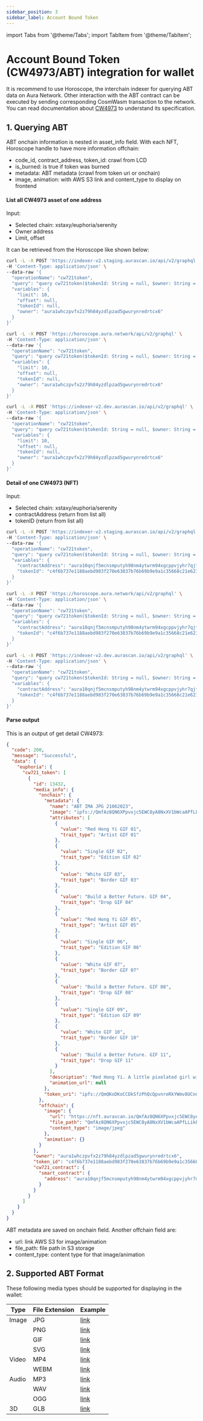 ```yaml
---
sidebar_position: 3
sidebar_label: Account Bound Token
---
```

import Tabs from '@theme/Tabs';
import TabItem from '@theme/TabItem';

# Account Bound Token (CW4973/ABT) integration for wallet

It is recommend to use Horoscope, the interchain indexer for querying ABT data on Aura Network. Other interaction with the ABT contract can be executed by sending corresponding CosmWasm transaction to the network. You can read documentation about [CW4973](https://github.com/aura-nw/cw-nfts/tree/cw4973/contracts/cw4973) to understand its specification.

## 1. Querying ABT

ABT onchain information is nested in asset_info field. With each NFT, Horoscope handle to have more information offchain:

- code_id, contract_address, token_id: crawl from LCD
- is_burned: is true if token was burned
- metadata: ABT metadata (crawl from token uri or onchain)
- image, animation: with AWS S3 link and content_type to display on frontend

#### List all CW4973 asset of one address
Input:

- Selected chain: xstaxy/euphoria/serenity
- Owner address
- Limit, offset

It can be retrieved from the Horoscope like shown below:

<Tabs groupId="list-cw4973">
  <TabItem value="euphoria" label="euphoria">

```bash
curl -L -X POST 'https://indexer-v2.staging.aurascan.io/api/v2/graphql' \
-H 'Content-Type: application/json' \
--data-raw '{
  "operationName": "cw721token",
  "query": "query cw721token($tokenId: String = null, $owner: String = null, $limit: Int = 10, $offset: Int = null) { euphoria { cw721_token( limit: $limit offset: $offset order_by: {last_updated_height: desc} where: {token_id: {_eq: $tokenId}, owner: {_eq: $owner}} ) { id media_info owner token_id } } }",
  "variables": {
    "limit": 10,
    "offset": null,
    "tokenId": null,
    "owner": "aura1whczpvfx2z79h84yzdlpzad5gwurynredrtcx6"
  }
}'
```
  </TabItem>
  <TabItem value="xstaxy" label="xstaxy">

```bash
curl -L -X POST 'https://horoscope.aura.network/api/v2/graphql' \
-H 'Content-Type: application/json' \
--data-raw '{
  "operationName": "cw721token",
  "query": "query cw721token($tokenId: String = null, $owner: String = null, $limit: Int = 10, $offset: Int = null) { xstaxy { cw721_token( limit: $limit offset: $offset order_by: {last_updated_height: desc} where: {token_id: {_eq: $tokenId}, owner: {_eq: $owner}} ) { id media_info owner token_id } } }",
  "variables": {
    "limit": 10,
    "offset": null,
    "tokenId": null,
    "owner": "aura1whczpvfx2z79h84yzdlpzad5gwurynredrtcx6"
  }
}'
```

  </TabItem>
  <TabItem value="serenity" label="serenity">

```bash
curl -L -X POST 'https://indexer-v2.dev.aurascan.io/api/v2/graphql' \
-H 'Content-Type: application/json' \
--data-raw '{
  "operationName": "cw721token",
  "query": "query cw721token($tokenId: String = null, $owner: String = null, $limit: Int = 10, $offset: Int = null) { serenity { cw721_token( limit: $limit offset: $offset order_by: {last_updated_height: desc} where: {token_id: {_eq: $tokenId}, owner: {_eq: $owner}} ) { id media_info owner token_id } } }",
  "variables": {
    "limit": 10,
    "offset": null,
    "tokenId": null,
    "owner": "aura1whczpvfx2z79h84yzdlpzad5gwurynredrtcx6"
  }
}'
```

  </TabItem>
</Tabs>

#### Detail of one CW4973 (NFT)
Input:

- Selected chain: xstaxy/euphoria/serenity
- contractAddress (return from list all)
- tokenID (return from list all)


<Tabs groupId="detail-cw4973">
  <TabItem value="euphoria" label="euphoria">

```bash
curl -L -X POST 'https://indexer-v2.staging.aurascan.io/api/v2/graphql' \
-H 'Content-Type: application/json' \
--data-raw '{
  "operationName": "cw721token",
  "query": "query cw721token($tokenId: String = null, $owner: String = null, $limit: Int = 10, $contractAddress: String = null) { euphoria { cw721_token(limit: $limit, order_by: {id: desc}, where: {token_id: {_eq: $tokenId}, owner: {_eq: $owner}, cw721_contract: {smart_contract: {address: {_eq: $contractAddress}}}}) { id media_info owner token_id cw721_contract{ smart_contract{ address } } } } }",
  "variables": {
    "contractAddress": "aura10qnjf5mcnsmputyh98nm4ytwrm94xgcppvjyhr7qjf6ds97an96sl9vl58",
    "tokenId": "c4f6b737e1188aebd983f270e63837b76b69b9e9a1c35668c21e6219da379dce"
  }
}'
```
  </TabItem>
  <TabItem value="xstaxy" label="xstaxy">

```bash
curl -L -X POST 'https://horoscope.aura.network/api/v2/graphql' \
-H 'Content-Type: application/json' \
--data-raw '{
  "operationName": "cw721token",
  "query": "query cw721token($tokenId: String = null, $owner: String = null, $limit: Int = 10, $contractAddress: String = null) { xstaxy { cw721_token(limit: $limit, order_by: {id: desc}, where: {token_id: {_eq: $tokenId}, owner: {_eq: $owner}, cw721_contract: {smart_contract: {address: {_eq: $contractAddress}}}}) { id media_info owner token_id cw721_contract{ smart_contract{ address } } } } }",
  "variables": {
    "contractAddress": "aura10qnjf5mcnsmputyh98nm4ytwrm94xgcppvjyhr7qjf6ds97an96sl9vl58",
    "tokenId": "c4f6b737e1188aebd983f270e63837b76b69b9e9a1c35668c21e6219da379dce"
  }
}'
```

  </TabItem>
  <TabItem value="serenity" label="serenity">

```bash
curl -L -X POST 'https://indexer-v2.dev.aurascan.io/api/v2/graphql' \
-H 'Content-Type: application/json' \
--data-raw '{
  "operationName": "cw721token",
  "query": "query cw721token($tokenId: String = null, $owner: String = null, $limit: Int = 10, $contractAddress: String = null) { serenity { cw721_token(limit: $limit, order_by: {id: desc}, where: {token_id: {_eq: $tokenId}, owner: {_eq: $owner}, cw721_contract: {smart_contract: {address: {_eq: $contractAddress}}}}) { id media_info owner token_id cw721_contract{ smart_contract{ address } } } } }",
  "variables": {
    "contractAddress": "aura10qnjf5mcnsmputyh98nm4ytwrm94xgcppvjyhr7qjf6ds97an96sl9vl58",
    "tokenId": "c4f6b737e1188aebd983f270e63837b76b69b9e9a1c35668c21e6219da379dce"
  }
}'
```

  </TabItem>
</Tabs>




#### Parse output
This is an output of get detail CW4973: 
```json
{
  "code": 200,
  "message": "Successful",
  "data": {
    "euphoria": {
      "cw721_token": [
        {
          "id": 13432,
          "media_info": {
            "onchain": {
              "metadata": {
                "name": "ABT IMA JPG 21062023",
                "image": "ipfs://QmfAz8QN6XPpvxjc5EWC8yA8NxXV1bWcaAPfLLikPrEUYd",
                "attributes": [
                  {
                    "value": "Red Hong Yi GIF 01",
                    "trait_type": "Artist GIF 01"
                  },
                  {
                    "value": "Single GIF 02",
                    "trait_type": "Edition GIF 02"
                  },
                  {
                    "value": "White GIF 03",
                    "trait_type": "Border GIF 03"
                  },
                  {
                    "value": "Build a Better Future. GIF 04",
                    "trait_type": "Drop GIF 04"
                  },
                  {
                    "value": "Red Hong Yi GIF 05",
                    "trait_type": "Artist GIF 05"
                  },
                  {
                    "value": "Single GIF 06",
                    "trait_type": "Edition GIF 06"
                  },
                  {
                    "value": "White GIF 07",
                    "trait_type": "Border GIF 07"
                  },
                  {
                    "value": "Build a Better Future. GIF 08",
                    "trait_type": "Drop GIF 08"
                  },
                  {
                    "value": "Single GIF 09",
                    "trait_type": "Edition GIF 09"
                  },
                  {
                    "value": "White GIF 10",
                    "trait_type": "Border GIF 10"
                  },
                  {
                    "value": "Build a Better Future. GIF 11",
                    "trait_type": "Drop GIF 11"
                  }
                ],
                "description": "Red Hong Yi. A little pixelated girl with a pixelated mountain in the background looks excitedly into the future as she is given the option to begin her adventure with either FIAT MONEY or CRYPTO. This little girl is from Borneo, and the mountain in the background is Mount Kinabalu, the highest mountain in Borneo. Lush forests surround the mountain, and the land is rich and healthy. Red Hong Yi. I hope we will build a better future so that little girls will be empowered to choose their own adventures in a world that celebrates nature, technology, and the human race.",
                "animation_url": null
              },
              "token_uri": "ipfs://QmQKoDKoCCDkSfzPhQcQpvnreRkYWmv8UCnn6rKJLZhqBH"
            },
            "offchain": {
              "image": {
                "url": "https://nft.aurascan.io/QmfAz8QN6XPpvxjc5EWC8yA8NxXV1bWcaAPfLLikPrEUYd",
                "file_path": "QmfAz8QN6XPpvxjc5EWC8yA8NxXV1bWcaAPfLLikPrEUYd",
                "content_type": "image/jpeg"
              },
              "animation": {}
            }
          },
          "owner": "aura1whczpvfx2z79h84yzdlpzad5gwurynredrtcx6",
          "token_id": "c4f6b737e1188aebd983f270e63837b76b69b9e9a1c35668c21e6219da379dce",
          "cw721_contract": {
            "smart_contract": {
              "address": "aura10qnjf5mcnsmputyh98nm4ytwrm94xgcppvjyhr7qjf6ds97an96sl9vl58"
            }
          }
        }
      ]
    }
  }
}
```  

ABT metadata are saved on onchain field. Another offchain field are:  
- url: link AWS S3 for image/animation
- file_path: file path in S3 storage
- content_type: content type for that image/animation 

## 2. Supported ABT Format

These following media types should be supported for displaying in the wallet:

| Type  | File Extension | Example                                                                                                                                                                                |
| ----- | -------------- | -------------------------------------------------------------------------------------------------------------------------------------------------------------------------------------- |
| Image | JPG            | [link](https://euphoria.aurascan.io/tokens/token-abt/aura10qnjf5mcnsmputyh98nm4ytwrm94xgcppvjyhr7qjf6ds97an96sl9vl58/c4f6b737e1188aebd983f270e63837b76b69b9e9a1c35668c21e6219da379dce) |
|       | PNG            | [link](https://euphoria.aurascan.io/tokens/token-abt/aura10qnjf5mcnsmputyh98nm4ytwrm94xgcppvjyhr7qjf6ds97an96sl9vl58/bea620b9676269f50989cdaa2b58ae4082f15017cd19282628f79ce24aa29d90) |
|       | GIF            | [link](https://euphoria.aurascan.io/tokens/token-abt/aura10qnjf5mcnsmputyh98nm4ytwrm94xgcppvjyhr7qjf6ds97an96sl9vl58/5ce0147552cb361a22bbad3c32e20f0865bcdb0816b610e0d181b7243a8558e2) |
|       | SVG            | [link](https://euphoria.aurascan.io/tokens/token-abt/aura10qnjf5mcnsmputyh98nm4ytwrm94xgcppvjyhr7qjf6ds97an96sl9vl58/65a1435d2e2d092f9722813cb12d3b5aecc2487fab62a4b5398db7826bc19c93) |
| Video | MP4            | [link](https://euphoria.aurascan.io/tokens/token-abt/aura10qnjf5mcnsmputyh98nm4ytwrm94xgcppvjyhr7qjf6ds97an96sl9vl58/872a27a5b3fbb447225ed8c42d00ada70cc408d1b0960cda8d24efdcb18a2cf9) |
|       | WEBM           | [link](https://euphoria.aurascan.io/tokens/token-abt/aura10qnjf5mcnsmputyh98nm4ytwrm94xgcppvjyhr7qjf6ds97an96sl9vl58/7242ce241acbac74e9b4189b80804b27159ef6a2206c390b8a8049266ea17650) |
| Audio | MP3            | [link](https://euphoria.aurascan.io/tokens/token-abt/aura10qnjf5mcnsmputyh98nm4ytwrm94xgcppvjyhr7qjf6ds97an96sl9vl58/1a6ea2e8281fdcfcb0c9bf3d27d9d989f4a5d09d5be9011ad17cd312f4f7bb1a) |
|       | WAV            | [link](https://euphoria.aurascan.io/tokens/token-abt/aura10qnjf5mcnsmputyh98nm4ytwrm94xgcppvjyhr7qjf6ds97an96sl9vl58/90160dd51654e4e944fcbc29c53fd78de1e12f78e0c0c655c93c02202e8d08ff) |
|       | OGG            | [link](https://euphoria.aurascan.io/tokens/token-abt/aura10qnjf5mcnsmputyh98nm4ytwrm94xgcppvjyhr7qjf6ds97an96sl9vl58/120e497e6d0662fa9ffbcff05c529d0c19134abc210872229b76323c176a9060) |
| 3D    | GLB            | [link](https://euphoria.aurascan.io/tokens/token-abt/aura10qnjf5mcnsmputyh98nm4ytwrm94xgcppvjyhr7qjf6ds97an96sl9vl58/fc54a3142a147a9655015da63c262e3836e8052002eda63b4c1051b086253870) |
